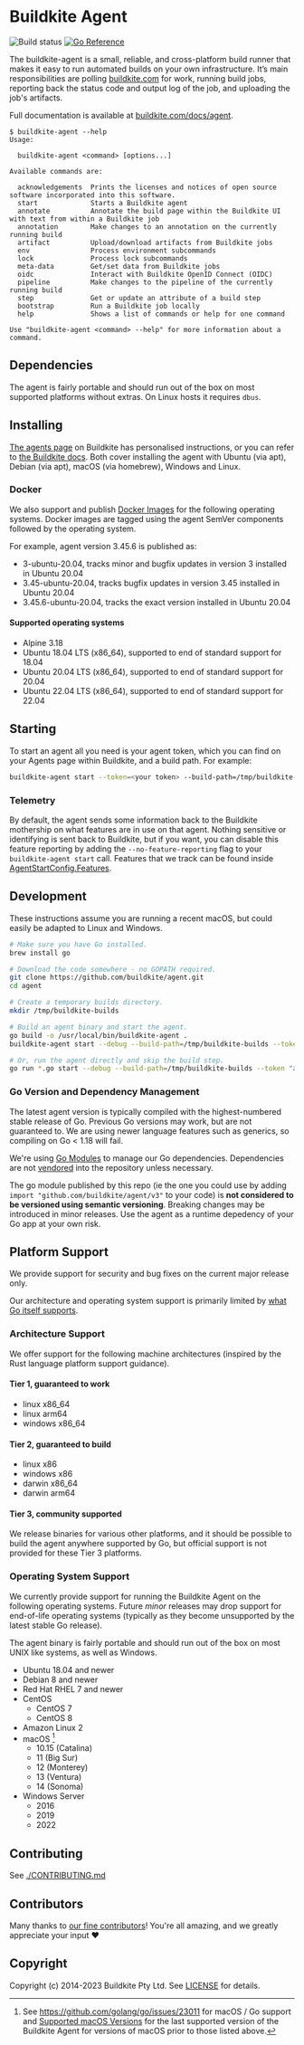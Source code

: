 # Buildkite Agent

![Build status](https://badge.buildkite.com/08e4e12a0a1e478f0994eb1e8d51822c5c74d395.svg?branch=main)
[![Go Reference](https://pkg.go.dev/badge/github.com/buildkite/agent/v3.svg)](https://pkg.go.dev/github.com/buildkite/agent/v3)

The buildkite-agent is a small, reliable, and cross-platform build runner that
makes it easy to run automated builds on your own infrastructure. It’s main
responsibilities are polling [buildkite.com](https://buildkite.com/) for work,
running build jobs, reporting back the status code and output log of the job,
and uploading the job's artifacts.

Full documentation is available at
[buildkite.com/docs/agent](https://buildkite.com/docs/agent).

```text
$ buildkite-agent --help
Usage:

  buildkite-agent <command> [options...]

Available commands are:

  acknowledgements  Prints the licenses and notices of open source software incorporated into this software.
  start             Starts a Buildkite agent
  annotate          Annotate the build page within the Buildkite UI with text from within a Buildkite job
  annotation        Make changes to an annotation on the currently running build
  artifact          Upload/download artifacts from Buildkite jobs
  env               Process environment subcommands
  lock              Process lock subcommands
  meta-data         Get/set data from Buildkite jobs
  oidc              Interact with Buildkite OpenID Connect (OIDC)
  pipeline          Make changes to the pipeline of the currently running build
  step              Get or update an attribute of a build step
  bootstrap         Run a Buildkite job locally
  help              Shows a list of commands or help for one command

Use "buildkite-agent <command> --help" for more information about a command.
```

## Dependencies

The agent is fairly portable and should run out of the box on most supported
platforms without extras. On Linux hosts it requires `dbus`.

## Installing

[The agents page](https://buildkite.com/organizations/-/agents) on Buildkite has
personalised instructions, or you can refer to
[the Buildkite docs](https://buildkite.com/docs/agent/v3/installation). Both
cover installing the agent with Ubuntu (via apt), Debian (via apt), macOS (via
homebrew), Windows and Linux.

### Docker

We also support and publish
[Docker Images](https://hub.docker.com/r/buildkite/agent) for the following
operating systems. Docker images are tagged using the agent SemVer components
followed by the operating system.

For example, agent version 3.45.6 is published as:

- 3-ubuntu-20.04, tracks minor and bugfix updates in version 3 installed in
  Ubuntu 20.04
- 3.45-ubuntu-20.04, tracks bugfix updates in version 3.45 installed in Ubuntu
  20.04
- 3.45.6-ubuntu-20.04, tracks the exact version installed in Ubuntu 20.04

#### Supported operating systems

- Alpine 3.18
- Ubuntu 18.04 LTS (x86_64), supported to end of standard support for 18.04
- Ubuntu 20.04 LTS (x86_64), supported to end of standard support for 20.04
- Ubuntu 22.04 LTS (x86_64), supported to end of standard support for 22.04

## Starting

To start an agent all you need is your agent token, which you can find on your
Agents page within Buildkite, and a build path. For example:

```bash
buildkite-agent start --token=<your token> --build-path=/tmp/buildkite-builds
```

### Telemetry

By default, the agent sends some information back to the Buildkite mothership on
what features are in use on that agent. Nothing sensitive or identifying is sent
back to Buildkite, but if you want, you can disable this feature reporting by
adding the `--no-feature-reporting` flag to your `buildkite-agent start` call.
Features that we track can be found inside
[AgentStartConfig.Features](https://github.com/search?q=repo%3Abuildkite%2Fagent+language%3Ago+symbol%3AAgentStartConfig.Features+&type=code).

## Development

These instructions assume you are running a recent macOS, but could easily be
adapted to Linux and Windows.

```bash
# Make sure you have Go installed.
brew install go

# Download the code somewhere - no GOPATH required.
git clone https://github.com/buildkite/agent.git
cd agent

# Create a temporary builds directory.
mkdir /tmp/buildkite-builds

# Build an agent binary and start the agent.
go build -o /usr/local/bin/buildkite-agent .
buildkite-agent start --debug --build-path=/tmp/buildkite-builds --token "abc"

# Or, run the agent directly and skip the build step.
go run *.go start --debug --build-path=/tmp/buildkite-builds --token "abc"
```

### Go Version and Dependency Management

The latest agent version is typically compiled with the highest-numbered stable
release of Go. Previous Go versions may work, but are not guaranteed to. We are
using newer language features such as generics, so compiling on Go < 1.18 will
fail.

We're using [Go Modules](https://github.com/golang/go/wiki/Modules) to manage
our Go dependencies. Dependencies are not
[vendored](https://go.dev/ref/mod#go-mod-vendor) into the repository unless
necessary.

The go module published by this repo (ie the one you could use by adding `import "github.com/buildkite/agent/v3"` to your code)
is **not considered to be versioned using semantic versioning**. Breaking changes may be introduced in minor releases. Use
the agent as a runtime depedency of your Go app at your own risk.

## Platform Support

We provide support for security and bug fixes on the current major release
only.

Our architecture and operating system support is primarily limited by
[what Go itself supports](https://github.com/golang/go/wiki/MinimumRequirements).

### Architecture Support

We offer support for the following machine architectures (inspired by the Rust
language platform support guidance).

#### Tier 1, guaranteed to work

- linux x86_64
- linux arm64
- windows x86_64

#### Tier 2, guaranteed to build

- linux x86
- windows x86
- darwin x86_64
- darwin arm64

#### Tier 3, community supported

We release binaries for various other platforms, and it should be possible to
build the agent anywhere supported by Go, but official support is not provided
for these Tier 3 platforms.

### Operating System Support

We currently provide support for running the Buildkite Agent on the following
operating systems. Future _minor_ releases may drop support for end-of-life
operating systems (typically as they become unsupported by the latest stable Go
release).

The agent binary is fairly portable and should run out of the box on most UNIX
like systems, as well as Windows.

- Ubuntu 18.04 and newer
- Debian 8 and newer
- Red Hat RHEL 7 and newer
- CentOS
  - CentOS 7
  - CentOS 8
- Amazon Linux 2
- macOS [^1]
  - 10.15 (Catalina)
  - 11 (Big Sur)
  - 12 (Monterey)
  - 13 (Ventura)
  - 14 (Sonoma)
- Windows Server
  - 2016
  - 2019
  - 2022

[^1]: See https://github.com/golang/go/issues/23011 for macOS / Go support and
[Supported macOS Versions](./docs/macos.md) for the last supported version of the
Buildkite Agent for versions of macOS prior to those listed above.

## Contributing

See [./CONTRIBUTING.md](./CONTRIBUTING.md)

## Contributors

Many thanks to
[our fine contributors](https://github.com/buildkite/agent/graphs/contributors)!
You're all amazing, and we greatly appreciate your input ❤️

## Copyright

Copyright (c) 2014-2023 Buildkite Pty Ltd.
See [LICENSE](./LICENSE.txt) for details.
